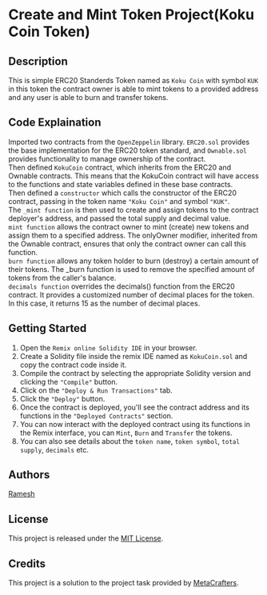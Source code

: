 # Create and Mint Token Project(Koku Coin Token)

## Description
This is simple ERC20 Standerds Token named as `Koku Coin` with symbol `KUK` in this token the contract owner is able to mint tokens to a provided address and any user is able to burn and transfer tokens.

## Code Explaination
Imported two contracts from the `OpenZeppelin` library. `ERC20.sol` provides the base implementation for the ERC20 token standard, and `Ownable.sol` provides functionality to manage ownership of the contract.<br/>
Then defined `KokuCoin` contract, which inherits from the ERC20 and Ownable contracts. This means that the KokuCoin contract will have access to the functions and state variables defined in these base contracts.<br/>
Then defined a `constructor` which calls the constructor of the ERC20 contract, passing in the token name `"Koku Coin"` and symbol `"KUK"`. <br/>
The `_mint function` is then used to create and assign tokens to the contract deployer's address, and passed the total supply and decimal value.<br/>
`mint function` allows the contract owner to mint (create) new tokens and assign them to a specified address. The onlyOwner modifier, inherited from the Ownable contract, ensures that only the contract owner can call this function.<br/>
`burn function` allows any token holder to burn (destroy) a certain amount of their tokens. The _burn function is used to remove the specified amount of tokens from the caller's balance. <br/>
`decimals function` overrides the decimals() function from the ERC20 contract. It provides a customized number of decimal places for the token. In this case, it returns 15 as the number of decimal places.<br/>

## Getting Started
1. Open the `Remix online Solidity IDE` in your browser.
2. Create a Solidity file inside the remix IDE  named as `KokuCoin.sol` and copy the contract code inside it.
3. Compile the contract by selecting the appropriate Solidity version and clicking the `"Compile"` button.
4. Click on the `"Deploy & Run Transactions"` tab.
5. Click the `"Deploy"` button.
6. Once the contract is deployed, you'll see the contract address and its functions in the `"Deployed Contracts"` section.
7. You can now interact with the deployed contract using its functions in the Remix interface, you can `Mint`, `Burn` and `Transfer` the tokens.
8. You can also see details about the `token name`, `token symbol`, `total supply`, `decimals` etc.

## Authors
[Ramesh](https://www.linkedin.com/in/ramesheorann/)


## License

This project is released under the [MIT License](LICENSE).

## Credits

This project is a solution to the project task provided by [MetaCrafters](https://www.metacrafters.io/).
